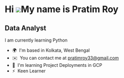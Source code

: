 Hi ![](https://user-images.githubusercontent.com/18350557/176309783-0785949b-9127-417c-8b55-ab5a4333674e.gif)My name is Pratim Roy
==================================================================================================================================

Data Analyst
------------

I am currently learning Python

* 🌍  I'm based in Kolkata, West Bengal
* ✉️  You can contact me at [pratimroy33@gmail.com](mailto:pratimroy33@gmail.com)
* 🧠  I'm learning Project Deployments in GCP
* ⚡  Keen Learner
